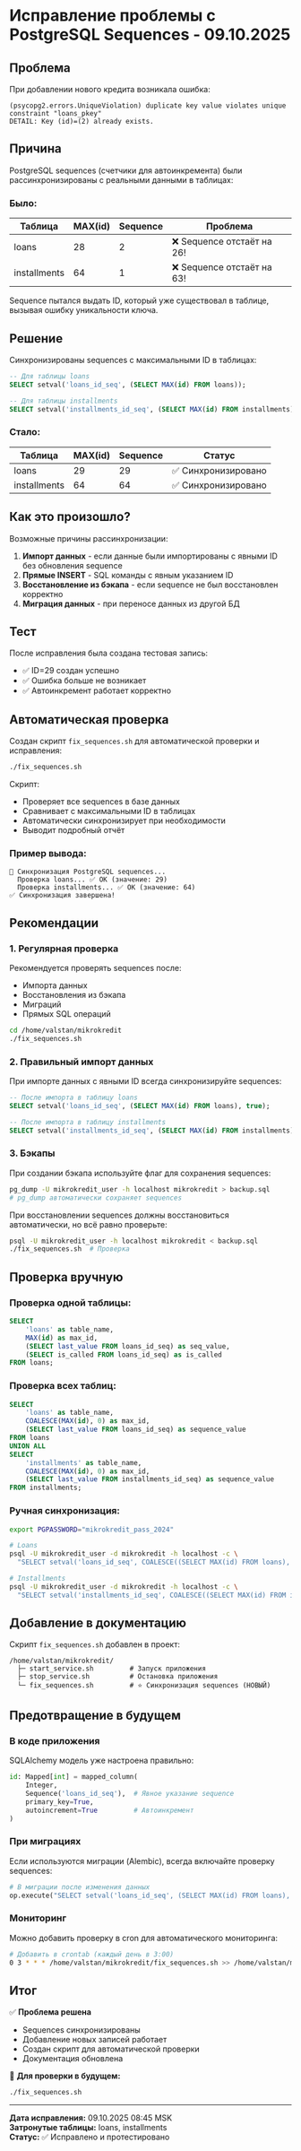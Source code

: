 # Исправление проблемы с PostgreSQL Sequences - 09.10.2025

## Проблема

При добавлении нового кредита возникала ошибка:
```
(psycopg2.errors.UniqueViolation) duplicate key value violates unique constraint "loans_pkey"
DETAIL: Key (id)=(2) already exists.
```

## Причина

PostgreSQL sequences (счетчики для автоинкремента) были рассинхронизированы с реальными данными в таблицах:

### Было:
| Таблица       | MAX(id) | Sequence | Проблема |
|---------------|---------|----------|----------|
| loans         | 28      | 2        | ❌ Sequence отстаёт на 26! |
| installments  | 64      | 1        | ❌ Sequence отстаёт на 63! |

Sequence пытался выдать ID, который уже существовал в таблице, вызывая ошибку уникальности ключа.

## Решение

Синхронизированы sequences с максимальными ID в таблицах:

```sql
-- Для таблицы loans
SELECT setval('loans_id_seq', (SELECT MAX(id) FROM loans));

-- Для таблицы installments  
SELECT setval('installments_id_seq', (SELECT MAX(id) FROM installments));
```

### Стало:
| Таблица       | MAX(id) | Sequence | Статус |
|---------------|---------|----------|--------|
| loans         | 29      | 29       | ✅ Синхронизировано |
| installments  | 64      | 64       | ✅ Синхронизировано |

## Как это произошло?

Возможные причины рассинхронизации:
1. **Импорт данных** - если данные были импортированы с явными ID без обновления sequence
2. **Прямые INSERT** - SQL команды с явным указанием ID
3. **Восстановление из бэкапа** - если sequence не был восстановлен корректно
4. **Миграция данных** - при переносе данных из другой БД

## Тест

После исправления была создана тестовая запись:
- ✅ ID=29 создан успешно
- ✅ Ошибка больше не возникает
- ✅ Автоинкремент работает корректно

## Автоматическая проверка

Создан скрипт `fix_sequences.sh` для автоматической проверки и исправления:

```bash
./fix_sequences.sh
```

Скрипт:
- Проверяет все sequences в базе данных
- Сравнивает с максимальными ID в таблицах
- Автоматически синхронизирует при необходимости
- Выводит подробный отчёт

### Пример вывода:
```
🔧 Синхронизация PostgreSQL sequences...
  Проверка loans... ✅ OK (значение: 29)
  Проверка installments... ✅ OK (значение: 64)
✅ Синхронизация завершена!
```

## Рекомендации

### 1. Регулярная проверка
Рекомендуется проверять sequences после:
- Импорта данных
- Восстановления из бэкапа
- Миграций
- Прямых SQL операций

```bash
cd /home/valstan/mikrokredit
./fix_sequences.sh
```

### 2. Правильный импорт данных
При импорте данных с явными ID всегда синхронизируйте sequences:

```sql
-- После импорта в таблицу loans
SELECT setval('loans_id_seq', (SELECT MAX(id) FROM loans), true);

-- После импорта в таблицу installments
SELECT setval('installments_id_seq', (SELECT MAX(id) FROM installments), true);
```

### 3. Бэкапы
При создании бэкапа используйте флаг для сохранения sequences:

```bash
pg_dump -U mikrokredit_user -h localhost mikrokredit > backup.sql
# pg_dump автоматически сохраняет sequences
```

При восстановлении sequences должны восстановиться автоматически, но всё равно проверьте:

```bash
psql -U mikrokredit_user -h localhost mikrokredit < backup.sql
./fix_sequences.sh  # Проверка
```

## Проверка вручную

### Проверка одной таблицы:
```sql
SELECT 
    'loans' as table_name,
    MAX(id) as max_id,
    (SELECT last_value FROM loans_id_seq) as seq_value,
    (SELECT is_called FROM loans_id_seq) as is_called
FROM loans;
```

### Проверка всех таблиц:
```sql
SELECT 
    'loans' as table_name,
    COALESCE(MAX(id), 0) as max_id,
    (SELECT last_value FROM loans_id_seq) as sequence_value
FROM loans
UNION ALL
SELECT 
    'installments' as table_name,
    COALESCE(MAX(id), 0) as max_id,
    (SELECT last_value FROM installments_id_seq) as sequence_value
FROM installments;
```

### Ручная синхронизация:
```bash
export PGPASSWORD="mikrokredit_pass_2024"

# Loans
psql -U mikrokredit_user -d mikrokredit -h localhost -c \
  "SELECT setval('loans_id_seq', COALESCE((SELECT MAX(id) FROM loans), 1), true);"

# Installments
psql -U mikrokredit_user -d mikrokredit -h localhost -c \
  "SELECT setval('installments_id_seq', COALESCE((SELECT MAX(id) FROM installments), 1), true);"
```

## Добавление в документацию

Скрипт `fix_sequences.sh` добавлен в проект:
```
/home/valstan/mikrokredit/
  ├─ start_service.sh         # Запуск приложения
  ├─ stop_service.sh          # Остановка приложения
  └─ fix_sequences.sh         # ⭐ Синхронизация sequences (НОВЫЙ)
```

## Предотвращение в будущем

### В коде приложения
SQLAlchemy модель уже настроена правильно:
```python
id: Mapped[int] = mapped_column(
    Integer, 
    Sequence('loans_id_seq'),  # Явное указание sequence
    primary_key=True, 
    autoincrement=True         # Автоинкремент
)
```

### При миграциях
Если используются миграции (Alembic), всегда включайте проверку sequences:
```python
# В миграции после изменения данных
op.execute("SELECT setval('loans_id_seq', (SELECT MAX(id) FROM loans), true);")
```

### Мониторинг
Можно добавить проверку в cron для автоматического мониторинга:
```bash
# Добавить в crontab (каждый день в 3:00)
0 3 * * * /home/valstan/mikrokredit/fix_sequences.sh >> /home/valstan/mikrokredit/logs/sequences.log 2>&1
```

## Итог

✅ **Проблема решена**
- Sequences синхронизированы
- Добавление новых записей работает
- Создан скрипт для автоматической проверки
- Документация обновлена

🔧 **Для проверки в будущем:**
```bash
./fix_sequences.sh
```

---
**Дата исправления:** 09.10.2025 08:45 MSK  
**Затронутые таблицы:** loans, installments  
**Статус:** ✅ Исправлено и протестировано

